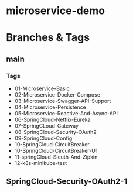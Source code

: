 # microservice-demo

# Branches & Tags

## main
### Tags
* 01-Microservice-Basic
* 02-Microservice-Docker-Compose
* 03-Microservice-Swagger-API-Support
* 04-Microservice-Persistence
* 05-Microservice-Reactive-And-Async-API
* 06-SpringCloud-Netflix-Eureka
* 07-SpringCLoud-Gateway
* 08-SpringCloud-Security-OAuth2
* 09-SpringCloud-Config
* 10-SpringCloud-CircuitBreaker
* 10-SpringCloud-CircuitBreaker-U1
* 11-springCloud-Sleuth-And-Zipkin
* 12-k8s-minikube-test

## SpringCloud-Security-OAuth2-1
